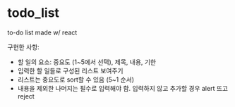 # todo_list
to-do list made w/ react

구현한 사항:
- 할 일의 요소: 중요도 (1~5에서 선택), 제목, 내용, 기한
- 입력한 할 일들로 구성된 리스트 보여주기
- 리스트는 중요도로 sort할 수 있음 (5~1 순서)
- 내용을 제외한 나머지는 필수로 입력해야 함. 입력하지 않고 추가할 경우 alert 뜨고 reject
